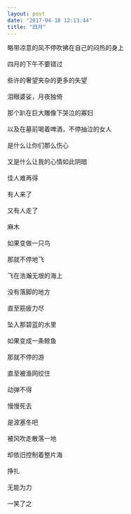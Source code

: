 ```yaml
---
layout: post
date: "2017-04-18 12:13:44"
title: "四月"
---
```



略带凉意的风不停吹拂在自己的闷热的身上  
<br>
四月的下午不要错过  
<br>
些许的奢望夹杂的更多的失望  
<br>
泪眼婆娑，月夜独倚  
<br>
那个趴在巨大雕像下哭泣的寡妇  
<br>
以及在墓前喝着啤酒，不停抽泣的女人  
<br>
是什么让你们那么伤心  
<br>
又是什么让我的心情如此阴暗  
<br>
佳人难再得  
<br>
有人来了  
<br>
又有人走了  
<br>
麻木  
<br>
如果变做一只鸟  
<br>
那就不停地飞  
<br>
飞在浩瀚无垠的海上  
<br>
没有落脚的地方  
<br>
直至筋疲力尽  
<br>
坠入那碧蓝的水里  
<br>
如果变成一条鲸鱼  
<br>
那就不停的游  
<br>
直至被渔网绞住  
<br>
动弹不得  
<br>
慢慢死去  
<br>
是波塞冬吧  
<br>
被风吹走散落一地  
<br>
却依旧控制着整片海  
<br>
挣扎  
<br>
无能为力  
<br>
一笑了之  
<br>